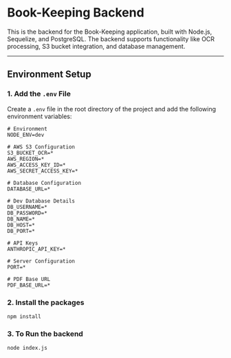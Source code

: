 # Book-Keeping Backend

This is the backend for the Book-Keeping application, built with Node.js, Sequelize, and PostgreSQL. The backend supports functionality like OCR processing, S3 bucket integration, and database management.

---

## Environment Setup

### 1. Add the `.env` File

Create a `.env` file in the root directory of the project and add the following environment variables:

```env
# Environment
NODE_ENV=dev

# AWS S3 Configuration
S3_BUCKET_OCR=*
AWS_REGION=*
AWS_ACCESS_KEY_ID=*
AWS_SECRET_ACCESS_KEY=*

# Database Configuration
DATABASE_URL=*

# Dev Database Details
DB_USERNAME=*
DB_PASSWORD=*
DB_NAME=*
DB_HOST=*
DB_PORT=*

# API Keys
ANTHROPIC_API_KEY=*

# Server Configuration
PORT=*

# PDF Base URL
PDF_BASE_URL=*
```

### 2. Install the packages
```
npm install
```

### 3. To Run the backend
```
node index.js
```


